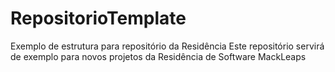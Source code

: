# RepositorioTemplate
Exemplo de estrutura para repositório da Residência
Este repositório servirá de exemplo para novos projetos da Residência de Software MackLeaps

